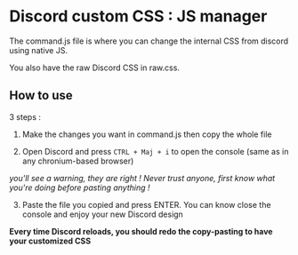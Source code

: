# Discord custom CSS : JS manager

The command.js file is where you can change the internal CSS from discord using native JS.

You also have the raw Discord CSS in raw.css.

## How to use

3 steps :

1) Make the changes you want in command.js then copy the whole file

2) Open Discord and press `CTRL + Maj + i` to open the console (same as in any chronium-based browser)

*you'll see a warning, they are right ! Never trust anyone, first know what you're doing before pasting anything !*

3) Paste the file you copied and press ENTER. You can know close the console and enjoy your new Discord design

**Every time Discord reloads, you should redo the copy-pasting to have your customized CSS**
